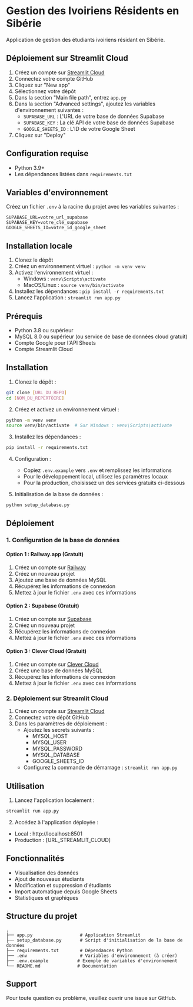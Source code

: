 # Gestion des Ivoiriens Résidents en Sibérie

Application de gestion des étudiants ivoiriens résidant en Sibérie.

## Déploiement sur Streamlit Cloud

1. Créez un compte sur [Streamlit Cloud](https://streamlit.io/cloud)
2. Connectez votre compte GitHub
3. Cliquez sur "New app"
4. Sélectionnez votre dépôt
5. Dans la section "Main file path", entrez `app.py`
6. Dans la section "Advanced settings", ajoutez les variables d'environnement suivantes :
   - `SUPABASE_URL` : L'URL de votre base de données Supabase
   - `SUPABASE_KEY` : La clé API de votre base de données Supabase
   - `GOOGLE_SHEETS_ID` : L'ID de votre Google Sheet
7. Cliquez sur "Deploy"

## Configuration requise

- Python 3.9+
- Les dépendances listées dans `requirements.txt`

## Variables d'environnement

Créez un fichier `.env` à la racine du projet avec les variables suivantes :

```env
SUPABASE_URL=votre_url_supabase
SUPABASE_KEY=votre_clé_supabase
GOOGLE_SHEETS_ID=votre_id_google_sheet
```

## Installation locale

1. Clonez le dépôt
2. Créez un environnement virtuel : `python -m venv venv`
3. Activez l'environnement virtuel :
   - Windows : `venv\Scripts\activate`
   - MacOS/Linux : `source venv/bin/activate`
4. Installez les dépendances : `pip install -r requirements.txt`
5. Lancez l'application : `streamlit run app.py`

## Prérequis

- Python 3.8 ou supérieur
- MySQL 8.0 ou supérieur (ou service de base de données cloud gratuit)
- Compte Google pour l'API Sheets
- Compte Streamlit Cloud

## Installation

1. Clonez le dépôt :
```bash
git clone [URL_DU_REPO]
cd [NOM_DU_REPERTOIRE]
```

2. Créez et activez un environnement virtuel :
```bash
python -m venv venv
source venv/bin/activate  # Sur Windows : venv\Scripts\activate
```

3. Installez les dépendances :
```bash
pip install -r requirements.txt
```

4. Configuration :
   - Copiez `.env.example` vers `.env` et remplissez les informations
   - Pour le développement local, utilisez les paramètres locaux
   - Pour la production, choisissez un des services gratuits ci-dessous

5. Initialisation de la base de données :
```bash
python setup_database.py
```

## Déploiement

### 1. Configuration de la base de données

#### Option 1 : Railway.app (Gratuit)
1. Créez un compte sur [Railway](https://railway.app/)
2. Créez un nouveau projet
3. Ajoutez une base de données MySQL
4. Récupérez les informations de connexion
5. Mettez à jour le fichier `.env` avec ces informations

#### Option 2 : Supabase (Gratuit)
1. Créez un compte sur [Supabase](https://supabase.com/)
2. Créez un nouveau projet
3. Récupérez les informations de connexion
4. Mettez à jour le fichier `.env` avec ces informations

#### Option 3 : Clever Cloud (Gratuit)
1. Créez un compte sur [Clever Cloud](https://www.clever-cloud.com/)
2. Créez une base de données MySQL
3. Récupérez les informations de connexion
4. Mettez à jour le fichier `.env` avec ces informations

### 2. Déploiement sur Streamlit Cloud

1. Créez un compte sur [Streamlit Cloud](https://streamlit.io/cloud)
2. Connectez votre dépôt GitHub
3. Dans les paramètres de déploiement :
   - Ajoutez les secrets suivants :
     - MYSQL_HOST
     - MYSQL_USER
     - MYSQL_PASSWORD
     - MYSQL_DATABASE
     - GOOGLE_SHEETS_ID
   - Configurez la commande de démarrage : `streamlit run app.py`

## Utilisation

1. Lancez l'application localement :
```bash
streamlit run app.py
```

2. Accédez à l'application déployée :
- Local : http://localhost:8501
- Production : [URL_STREAMLIT_CLOUD]

## Fonctionnalités

- Visualisation des données
- Ajout de nouveaux étudiants
- Modification et suppression d'étudiants
- Import automatique depuis Google Sheets
- Statistiques et graphiques

## Structure du projet

```
.
├── app.py                  # Application Streamlit
├── setup_database.py       # Script d'initialisation de la base de données
├── requirements.txt        # Dépendances Python
├── .env                    # Variables d'environnement (à créer)
├── .env.example           # Exemple de variables d'environnement
└── README.md              # Documentation
```

## Support

Pour toute question ou problème, veuillez ouvrir une issue sur GitHub.
